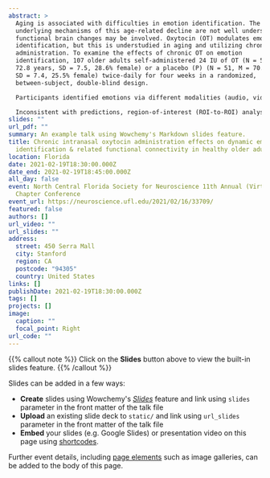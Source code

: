 ```yaml
---
abstract: >
  Aging is associated with difficulties in emotion identification. The
  underlying mechanisms of this age-related decline are not well understood, but
  functional brain changes may be involved. Oxytocin (OT) modulates emotion
  identification, but this is understudied in aging and utilizing chronic
  administration. To examine the effects of chronic OT on emotion
  identification, 107 older adults self-administered 24 IU of OT (N = 56, M =
  72.8 years, SD = 7.5, 28.6% female) or a placebo (P) (N = 51, M = 70.3 years,
  SD = 7.4, 25.5% female) twice-daily for four weeks in a randomized,
  between-subject, double-blind design. 

  Participants identified emotions via different modalities (audio, video, audio+video) before and after OT/P. Emotions were categorized by valence and arousal. Inconsistent with predictions, there were no significant treatment effects on accuracy for valence across and within modalities. However, there was a significant interaction between treatment, arousal, and timepoint across all modalities (F(1,105) = 5.11, p = 0.03, η2p = 0.05). Accuracy for low arousal emotions was greater in the OT group at post- compared to pre-intervention (p = 0.001). This effect did not hold for high arousal emotions or in the P group (ps > 0.05). 

  Inconsistent with predictions, region-of-interest (ROI-to-ROI) analyses showed that chronic OT (>P) was not associated with altered resting-state functional connectivity of the amygdala or medial prefrontal cortex at post-intervention (p-FDR corrected > 0.05). Exploratory analyses revealed that chronic OT (>P) largely reduced anterior cingulate cortex (ACC) connectivity with other ROIs at post-intervention. Increased anterior insula (AI) connectivity with the supplementary motor area was furthermore related to improved accuracy for low arousal emotions after chronic OT (>P) across all modalities. While chronic OT may not generally enhance emotion identification accuracy in aging, OT may improve accuracy for more ambiguous emotions (i.e., low arousal) and by modulating salience network connectivity. 
slides: ""
url_pdf: ""
summary: An example talk using Wowchemy's Markdown slides feature.
title: Chronic intranasal oxytocin administration effects on dynamic emotion
  identification & related functional connectivity in healthy older adults
location: Florida
date: 2021-02-19T18:30:00.000Z
date_end: 2021-02-19T18:45:00.000Z
all_day: false
event: North Central Florida Society for Neuroscience 11th Annual (Virtual)
  Chapter Conference
event_url: https://neuroscience.ufl.edu/2021/02/16/33709/
featured: false
authors: []
url_video: ""
url_slides: ""
address:
  street: 450 Serra Mall
  city: Stanford
  region: CA
  postcode: "94305"
  country: United States
links: []
publishDate: 2021-02-19T18:30:00.000Z
tags: []
projects: []
image:
  caption: ""
  focal_point: Right
url_code: ""
---
```


{{% callout note %}}
Click on the **Slides** button above to view the built-in slides feature.
{{% /callout %}}

Slides can be added in a few ways:

- **Create** slides using Wowchemy's [*Slides*](https://wowchemy.com/docs/managing-content/#create-slides) feature and link using `slides` parameter in the front matter of the talk file
- **Upload** an existing slide deck to `static/` and link using `url_slides` parameter in the front matter of the talk file
- **Embed** your slides (e.g. Google Slides) or presentation video on this page using [shortcodes](https://wowchemy.com/docs/writing-markdown-latex/).

Further event details, including [page elements](https://wowchemy.com/docs/writing-markdown-latex/) such as image galleries, can be added to the body of this page.
